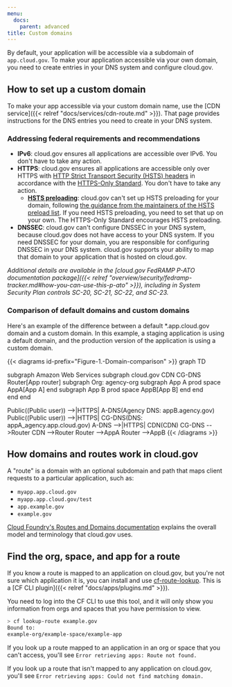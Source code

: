 ```yaml
---
menu:
  docs:
    parent: advanced
title: Custom domains
---
```

By default, your application will be accessible via a subdomain of `app.cloud.gov`. To make your application accessible via your own domain, you need to create entries in your DNS system and configure cloud.gov.

## How to set up a custom domain
To make your app accessible via your custom domain name, use the [CDN service]({{< relref "docs/services/cdn-route.md" >}}). That page provides instructions for the DNS entries you need to create in your DNS system.

### Addressing federal requirements and recommendations
* **IPv6**: cloud.gov ensures all applications are accessible over IPv6. You don't have to take any action.
* **HTTPS**: cloud.gov ensures all applications are accessible only over HTTPS with [HTTP Strict Transport Security (HSTS) headers](https://https.cio.gov/hsts/) in accordance with the [HTTPS-Only Standard](https://https.cio.gov/). You don't have to take any action.
  * [**HSTS preloading**](https://https.cio.gov/guide/#options-for-hsts-compliance): cloud.gov can't set up HSTS preloading for your domain, following [the guidance from the maintainers of the HSTS preload list](https://hstspreload.org/#opt-in). If you need HSTS preloading, you need to set that up on your own. The HTTPS-Only Standard encourages HSTS preloading.
* **DNSSEC**: cloud.gov can't configure DNSSEC in your DNS system, because cloud.gov does not have access to your DNS system. If you need DNSSEC for your domain, you are responsible for configuring DNSSEC in your DNS system. cloud.gov supports your ability to map that domain to your application that is hosted on cloud.gov.

*Additional details are available in the [cloud.gov FedRAMP P-ATO documentation package]({{< relref "overview/security/fedramp-tracker.md#how-you-can-use-this-p-ato" >}}), including in System Security Plan controls SC-20, SC-21, SC-22, and SC-23.*

### Comparison of default domains and custom domains

Here's an example of the difference between a default *.app.cloud.gov domain and a custom domain. In this example, a staging application is using a default domain, and the production version of the application is using a custom domain.

{{< diagrams id-prefix="Figure-1.-Domain-comparison" >}}
graph TD

subgraph Amazon Web Services
  subgraph cloud.gov
    CDN
    CG-DNS
    Router[App router]
    subgraph Org: agency-org
    subgraph App A prod space
        AppA[App A]
      end
      subgraph App B prod space
        AppB[App B]
      end
    end     
  end
end

Public((Public user)) -->|HTTPS| A-DNS(Agency DNS: appB.agency.gov)
Public((Public user)) -->|HTTPS| CG-DNS(DNS: appA_agency.app.cloud.gov)
A-DNS -->|HTTPS| CDN(CDN)
CG-DNS -->Router
CDN -->Router
Router -->AppA
Router -->AppB
{{< /diagrams >}}

## How domains and routes work in cloud.gov

A "route" is a domain with an optional subdomain and path that maps client requests to a particular application, such as:

* `myapp.app.cloud.gov`
* `myapp.app.cloud.gov/test`
* `app.example.gov`
* `example.gov`

[Cloud Foundry's Routes and Domains documentation](https://docs.cloudfoundry.org/devguide/deploy-apps/routes-domains.html) explains the overall model and terminology that cloud.gov uses.

## Find the org, space, and app for a route

If you know a route is mapped to an application on cloud.gov, but you're not sure which application it is, you can install and use [cf-route-lookup](https://github.com/18F/cf-route-lookup). This is a [CF CLI plugin]({{< relref "docs/apps/plugins.md" >}}).

You need to log into the CF CLI to use this tool, and it will only show you information from orgs and spaces that you have permission to view.

```sh
> cf lookup-route example.gov
Bound to:
example-org/example-space/example-app
```

If you look up a route mapped to an application in an org or space that you can't access, you'll see `Error retrieving apps: Route not found.`

If you look up a route that isn't mapped to any application on cloud.gov, you'll see `Error retrieving apps: Could not find matching domain.`